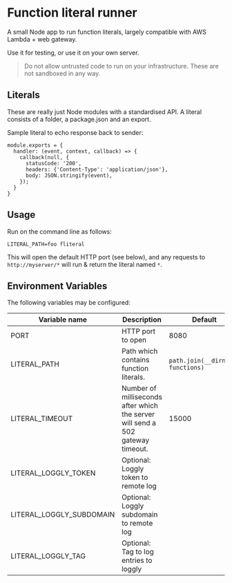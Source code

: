 Function literal runner
=======================

A small Node app to run function literals, largely compatible with AWS Lambda + web gateway.

Use it for testing, or use it on your own server.

> Do not allow untrusted code to run on your infrastructure. These are not sandboxed in any way.

Literals
--------
These are really just Node modules with a standardised API. A literal consists of a folder, a package.json and an export.

Sample literal to echo response back to sender:
```
module.exports = {
  handler: (event, context, callback) => {
    callback(null, {
      statusCode: '200',
      headers: {'Content-Type': 'application/json'},
      body: JSON.stringify(event),
    });
  }
}
```

Usage
-----
Run on the command line as follows:

```
LITERAL_PATH=foo fliteral
```

This will open the default HTTP port (see below), and any requests to
`http://myserver/*` will run & return the literal named `*`.

Environment Variables
---------------------
The following variables may be configured:

Variable name   | Description          | Default             
----------------|----------------------|---------------------
PORT            | HTTP port to open    | 8080
LITERAL_PATH    | Path which contains function literals. | `path.join(__dirname, functions)`
LITERAL_TIMEOUT | Number of milliseconds after which the server will send a 502 gateway timeout. | 15000
LITERAL_LOGGLY_TOKEN     | Optional: Loggly token to remote log
LITERAL_LOGGLY_SUBDOMAIN | Optional: Loggly subdomain to remote log
LITERAL_LOGGLY_TAG       | Optional: Tag to log entries to loggly
